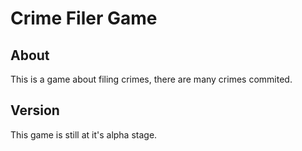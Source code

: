 # Crime Filer Game

## About
This is a game about filing crimes, there are many crimes commited.

## Version

This game is still at it's alpha stage.
